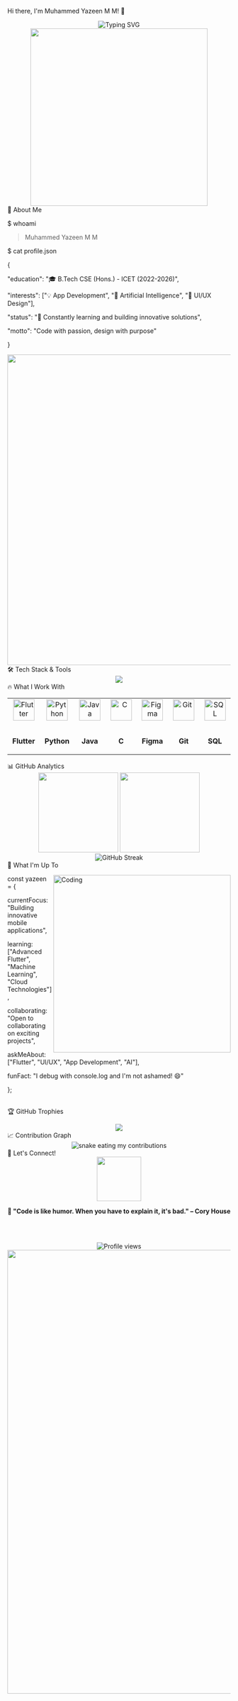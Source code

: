 Hi there, I'm Muhammed Yazeen M M! 👋



<div align="center">

<img src="https://readme-typing-svg.herokuapp.com?font=Fira+Code&size=22&duration=3000&pause=1000&color=00D9FF&center=true&vCenter=true&width=435&lines=Full+Stack+Developer;AI+Enthusiast;UI%2FUX+Designer;Always+Learning+%F0%9F%9A%80" alt="Typing SVG" />

</div>

<div align="center">

<img src="https://user-images.githubusercontent.com/74038190/225813708-98b745f2-7d22-48cf-9150-083f1b00d6c9.gif" width="400">

</div>🚀 About Me

$ whoami

> Muhammed Yazeen M M



$ cat profile.json

{

"education": "🎓 B.Tech CSE (Hons.) - ICET (2022-2026)",

"interests": ["💡 App Development", "🤖 Artificial Intelligence", "🎨 UI/UX Design"],

"status": "🚀 Constantly learning and building innovative solutions",

"motto": "Code with passion, design with purpose"

}



<div align="center">

<img src="https://user-images.githubusercontent.com/74038190/212284100-561aa473-3905-4a80-b561-0d28506553ee.gif" width="700">

</div>🛠️ Tech Stack & Tools



<div align="center">

<img src="https://skillicons.dev/icons?i=flutter,dart,python,java,c,git,figma,mysql,vscode,github&theme=dark" />

</div>🔥 What I Work With



<table>

<tr>

<td align="center" width="96">

<img src="https://skillicons.dev/icons?i=flutter" width="48" height="48" alt="Flutter" />

<br><strong>Flutter</strong>

</td>

<td align="center" width="96">

<img src="https://skillicons.dev/icons?i=python" width="48" height="48" alt="Python" />

<br><strong>Python</strong>

</td>

<td align="center" width="96">

<img src="https://skillicons.dev/icons?i=java" width="48" height="48" alt="Java" />

<br><strong>Java</strong>

</td>

<td align="center" width="96">

<img src="https://skillicons.dev/icons?i=c" width="48" height="48" alt="C" />

<br><strong>C</strong>

</td>

<td align="center" width="96">

<img src="https://skillicons.dev/icons?i=figma" width="48" height="48" alt="Figma" />

<br><strong>Figma</strong>

</td>

<td align="center" width="96">

<img src="https://skillicons.dev/icons?i=git" width="48" height="48" alt="Git" />

<br><strong>Git</strong>

</td>

<td align="center" width="96">

<img src="https://skillicons.dev/icons?i=mysql" width="48" height="48" alt="SQL" />

<br><strong>SQL</strong>

</td>

</tr>

</table>📊 GitHub Analytics



<div align="center">

<img height="180em" src="https://github-readme-stats.vercel.app/api?username=yourusername&show_icons=true&theme=tokyonight&include_all_commits=true&count_private=true"/>

<img height="180em" src="https://github-readme-stats.vercel.app/api/top-langs/?username=yourusername&layout=compact&theme=tokyonight"/>

</div>

<div align="center">

<img src="https://github-readme-streak-stats.herokuapp.com/?user=yourusername&theme=tokyonight" alt="GitHub Streak" />

</div>🎯 What I'm Up To



<img align="right" alt="Coding" width="400" src="https://user-images.githubusercontent.com/74038190/229223263-cf2e4b07-2615-4f87-9c38-e37600f8381a.gif">const yazeen = {

currentFocus: "Building innovative mobile applications",

learning: ["Advanced Flutter", "Machine Learning", "Cloud Technologies"],

collaborating: "Open to collaborating on exciting projects",

askMeAbout: ["Flutter", "UI/UX", "App Development", "AI"],

funFact: "I debug with console.log and I'm not ashamed! 😄"

};



<br clear="both">🏆 GitHub Trophies



<div align="center">

<img src="https://github-profile-trophy.vercel.app/?username=yourusername&theme=tokyonight&no-frame=false&no-bg=false&margin-w=4" />

</div>📈 Contribution Graph



<div align="center">

<img alt="snake eating my contributions" src="https://raw.githubusercontent.com/yourusername/yourusername/output/github-contribution-grid-snake.svg" />

</div>🤝 Let's Connect!



<div align="center">





</div>

<div align="center">

<img src="https://user-images.githubusercontent.com/74038190/212284087-bbe7e430-757e-4901-90bf-4cd2ce3e1852.gif" width="100">

<br>

<strong>💫 "Code is like humor. When you have to explain it, it's bad." – Cory House</strong>

<br><br>

<img src="https://komarev.com/ghpvc/?username=yourusername&label=Profile%20views&color=0e75b6&style=flat" alt="Profile views" />

</div>

<div align="center">

<img src="https://user-images.githubusercontent.com/74038190/212284115-f47cd8ff-2ffb-4b04-b5bf-4d1c14c0247f.gif" width="1000">

</div>
